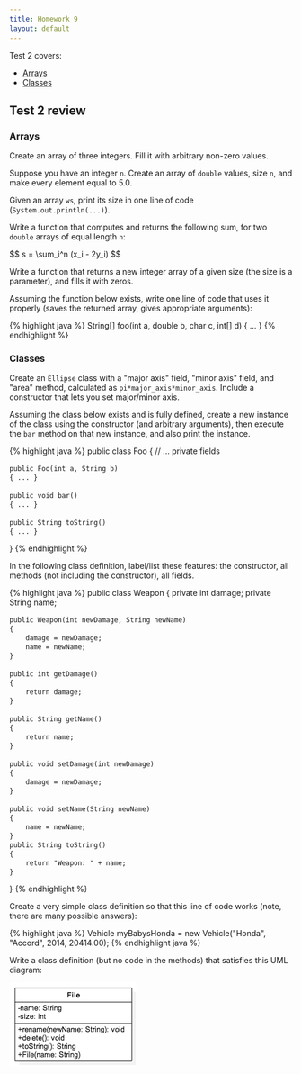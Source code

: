 ```yaml
---
title: Homework 9
layout: default
---
```


Test 2 covers:

- [Arrays](/lecture/arrays.html)
- [Classes](/lecture/classes.html)

## Test 2 review

### Arrays

Create an array of three integers. Fill it with arbitrary non-zero values.

Suppose you have an integer `n`. Create an array of `double` values, size `n`, and make every element equal to 5.0.

Given an array `ws`, print its size in one line of code (`System.out.println(...)`).

Write a function that computes and returns the following sum, for two `double` arrays of equal length `n`:

<div>
$$
s = \sum_i^n (x_i - 2y_i)
$$
</div>

Write a function that returns a new integer array of a given size (the size is a parameter), and fills it with zeros.

Assuming the function below exists, write one line of code that uses it properly (saves the returned array, gives appropriate arguments):

{% highlight java %}
String[] foo(int a, double b, char c, int[] d) { ... }
{% endhighlight %}

### Classes

Create an `Ellipse` class with a "major axis" field, "minor axis" field, and "area" method, calculated as `pi*major_axis*minor_axis`. Include a constructor that lets you set major/minor axis.

Assuming the class below exists and is fully defined, create a new instance of the class using the constructor (and arbitrary arguments), then execute the `bar` method on that new instance, and also print the instance.

{% highlight java %}
public class Foo {
    // ... private fields

    public Foo(int a, String b)
    { ... }

    public void bar()
    { ... }

    public String toString()
    { ... }
}
{% endhighlight %}

In the following class definition, label/list these features: the constructor, all methods (not including the constructor), all fields.

{% highlight java %}
public class Weapon {
    private int damage;
    private String name;

    public Weapon(int newDamage, String newName)
    {
        damage = newDamage;
        name = newName;
    }

    public int getDamage()
    {
        return damage;
    }

    public String getName()
    {
        return name;
    }

    public void setDamage(int newDamage)
    {
        damage = newDamage;
    }

    public void setName(String newName)
    {
        name = newName;
    }
    public String toString()
    {
        return "Weapon: " + name;
    }
}
{% endhighlight %}

Create a very simple class definition so that this line of code works (note, there are many possible answers):

{% highlight java %}
Vehicle myBabysHonda = new Vehicle("Honda", "Accord", 2014, 20414.00);
{% endhighlight java %}

Write a class definition (but no code in the methods) that satisfies this UML diagram:

![File UML](/images/file-uml.png)
